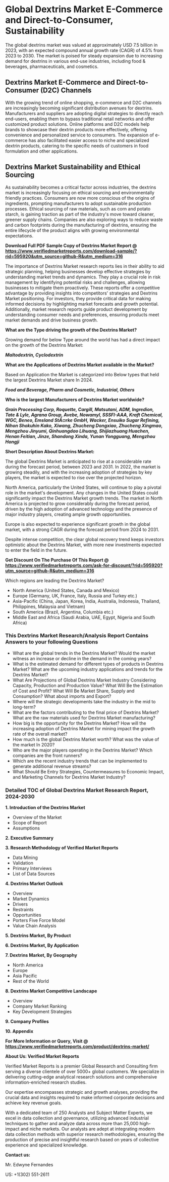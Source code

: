 <h1>Global Dextrins Market E-Commerce and Direct-to-Consumer, Sustainability</h1><p class=""><p>The global dextrins market was valued at approximately USD 7.5 billion in 2023, with an expected compound annual growth rate (CAGR) of 4.5% from 2023 to 2030. The market is poised for steady expansion due to increasing demand for dextrins in various end-use industries, including food & beverages, pharmaceuticals, and cosmetics.</p><h2>Dextrins Market E-Commerce and Direct-to-Consumer (D2C) Channels</h2><p>With the growing trend of online shopping, e-commerce and D2C channels are increasingly becoming significant distribution avenues for dextrins. Manufacturers and suppliers are adopting digital strategies to directly reach end-users, enabling them to bypass traditional retail networks and offer customized product solutions. Online platforms and D2C models help brands to showcase their dextrin products more effectively, offering convenience and personalized service to consumers. The expansion of e-commerce has also facilitated easier access to niche and specialized dextrin products, catering to the specific needs of customers in food formulation and other applications.</p><h2>Dextrins Market Sustainability and Ethical Sourcing</h2><p>As sustainability becomes a critical factor across industries, the dextrins market is increasingly focusing on ethical sourcing and environmentally friendly practices. Consumers are now more conscious of the origins of ingredients, prompting manufacturers to adopt sustainable production processes. Ethical sourcing of raw materials, such as corn and potato starch, is gaining traction as part of the industry's move toward cleaner, greener supply chains. Companies are also exploring ways to reduce waste and carbon footprints during the manufacturing of dextrins, ensuring the entire lifecycle of the product aligns with growing environmental expectations.</p></p><p class=""><strong>Download Full PDF Sample Copy of Dextrins Market Report @ <a href="https://www.verifiedmarketreports.com/download-sample/?rid=595920&utm_source=github-R&utm_medium=316" target="_blank">https://www.verifiedmarketreports.com/download-sample/?rid=595920&utm_source=github-R&utm_medium=316</a></strong></p><p>The importance of&nbsp;Dextrins Market research reports lies in their ability to aid strategic planning, helping businesses develop effective strategies by understanding market trends and dynamics. They play a crucial role in risk management by identifying potential risks and challenges, allowing businesses to mitigate them proactively. These reports offer a competitive advantage by providing insights into competitors' strategies and Dextrins Market positioning. For investors, they provide critical data for making informed decisions by highlighting market forecasts and growth potential. Additionally, market research reports guide product development by understanding consumer needs and preferences, ensuring products meet market demands and drive business growth.</p><p><strong>What are the&nbsp;Type driving the growth of the Dextrins Market?</strong></p><p id="" class="">Growing demand for below Type around the world has had a direct impact on the growth of the Dextrins Market:</p><p class=""><em><strong>Maltodextrin, Cyclodextrin</strong></em></p><p class=""><strong>What are the&nbsp;Applications&nbsp;of Dextrins Market available in the Market?</strong></p><p id="" class="">Based on Application the Market is categorized into Below types that held the largest Dextrins Market share In 2024.</p><p class=""><em><strong>Food and Beverage, Pharm and Cosmetic, Industrial, Others</strong></em></p><p class=""><strong>Who is the largest Manufacturers of Dextrins Market worldwide?</strong></p><p><em><strong>Grain Processing Corp, Roquette, Cargill, Matsutani, ADM, Ingredion, Tate & Lyle, Agrana Group, Avebe, Nowamyl, SSSFI-AAA, Kraft Chemical, WGC, Beneo, Emsland StÃ¤rke GmbH, Wacker, Ensuiko Sugar Refining, Nihon Shokuhin Kako, Xiwang, Zhucheng Dongxiao, Zhucheng Xingmao, Mengzhou Jinyumi, Qinhuangdao Lihuang, Shijiazhuang Huachen, Henan Feitian, Jinze, Shandong Xinda, Yunan Yongguang, Mengzhou Hongji</strong></em></p><p id="" class=""><strong>Short Description About Dextrins Market:</strong></p><p>The global Dextrins Market is anticipated to rise at a considerable rate during the forecast period, between 2023 and 2031. In 2022, the market is growing steadily, and with the increasing adoption of strategies by key players, the market is expected to rise over the projected horizon.</p><p>North America, particularly the United States, will continue to play a pivotal role in the market's development. Any changes in the United States could significantly impact the Dextrins Market growth trends. The market in North America is projected to grow considerably during the forecast period, driven by the high adoption of advanced technology and the presence of major industry players, creating ample growth opportunities.</p><p>Europe is also expected to experience significant growth in the global market, with a strong CAGR during the forecast period from 2024 to 2031.</p><p>Despite intense competition, the clear global recovery trend keeps investors optimistic about the Dextrins Market, with more new investments expected to enter the field in the future.</p><p id="" class=""><strong>Get Discount On The Purchase Of This Report @ <a href="https://www.verifiedmarketreports.com/ask-for-discount/?rid=595920?utm_source=github-R&utm_medium=316" target="_blank">https://www.verifiedmarketreports.com/ask-for-discount/?rid=595920?utm_source=github-R&utm_medium=316</a></strong></p><p class="">Which regions are leading the Dextrins Market?</p><ul><li>North America (United States, Canada and Mexico)</li><li>Europe (Germany, UK, France, Italy, Russia and Turkey etc.)</li><li>Asia-Pacific (China, Japan, Korea, India, Australia, Indonesia, Thailand, Philippines, Malaysia and Vietnam)</li><li>South America (Brazil, Argentina, Columbia etc.)</li><li>Middle East and Africa (Saudi Arabia, UAE, Egypt, Nigeria and South Africa)</li></ul><h3 id="" class="">This Dextrins Market Research/Analysis Report Contains Answers to your following Questions</h3><ul><li>What are the global trends in the Dextrins Market? Would the market witness an increase or decline in the demand in the coming years?</li><li>What is the estimated demand for different types of products in Dextrins Market? What are the upcoming industry applications and trends for the Dextrins Market?</li><li>What Are Projections of Global Dextrins Market Industry Considering Capacity, Production and Production Value? What Will Be the Estimation of Cost and Profit? What Will Be Market Share, Supply and Consumption? What about imports and Export?</li><li>Where will the strategic developments take the industry in the mid to long-term?</li><li>What are the factors contributing to the final price of Dextrins Market? What are the raw materials used for Dextrins Market manufacturing?</li><li>How big is the opportunity for the Dextrins Market? How will the increasing adoption of Dextrins Market for mining impact the growth rate of the overall market?</li><li>How much is the global Dextrins Market worth? What was the value of the market In 2020?</li><li>Who are the major players operating in the Dextrins Market? Which companies are the front runners?</li><li>Which are the recent industry trends that can be implemented to generate additional revenue streams?</li><li>What Should Be Entry Strategies, Countermeasures to Economic Impact, and Marketing Channels for Dextrins Market Industry?</li></ul><h3 id="" class="">Detailed TOC of Global Dextrins Market Research Report, 2024-2030</h3><p id="" class=""><strong>1. Introduction of the Dextrins Market</strong></p><ul><li>Overview of the Market</li><li>Scope of Report</li><li>Assumptions</li></ul><p id="" class=""><strong>2. Executive Summary</strong></p><p id="" class=""><strong>3. Research Methodology of Verified Market Reports</strong></p><ul><li>Data Mining</li><li>Validation</li><li>Primary Interviews</li><li>List of Data Sources</li></ul><p id="" class=""><strong>4. Dextrins Market Outlook</strong></p><ul><li>Overview</li><li>Market Dynamics</li><li>Drivers</li><li>Restraints</li><li>Opportunities</li><li>Porters Five Force Model</li><li>Value Chain Analysis</li></ul><p id="" class=""><strong>5. Dextrins Market, By Product</strong></p><p id="" class=""><strong>6. Dextrins Market, By Application</strong></p><p id="" class=""><strong>7. Dextrins Market, By Geography</strong></p><ul><li>North America</li><li>Europe</li><li>Asia Pacific</li><li>Rest of the World</li></ul><p id="" class=""><strong>8. Dextrins Market Competitive Landscape</strong></p><ul><li>Overview</li><li>Company Market Ranking</li><li>Key Development Strategies</li></ul><p id="" class=""><strong>9. Company Profiles</strong></p><p id="" class=""><strong>10. Appendix</strong></p><p id="" class=""><strong>For More Information or Query, Visit @ <a href="https://www.verifiedmarketreports.com/product/dextrins-market/" target="_blank">https://www.verifiedmarketreports.com/product/dextrins-market/</a></strong></p><p id="" class=""><strong>About Us: Verified Market Reports</strong></p><p id="" class="">Verified Market Reports is a premier Global Research and Consulting firm serving a diverse clientele of over 5000+ global customers. We specialize in delivering cutting-edge analytical research solutions and comprehensive information-enriched research studies.</p><p id="" class="">Our expertise encompasses strategic and growth analyses, providing the crucial data and insights required to make informed corporate decisions and achieve key revenue goals.</p><p id="" class="">With a dedicated team of 250 Analysts and Subject Matter Experts, we excel in data collection and governance, utilizing advanced industrial techniques to gather and analyze data across more than 25,000 high-impact and niche markets. Our analysts are adept at integrating modern data collection methods with superior research methodologies, ensuring the production of precise and insightful research based on years of collective experience and specialized knowledge.</p><p id="" class=""><strong>Contact us:</strong></p><p id="" class="">Mr. Edwyne Fernandes</p><p id="" class="">US: +1(302) 551-2611</p>